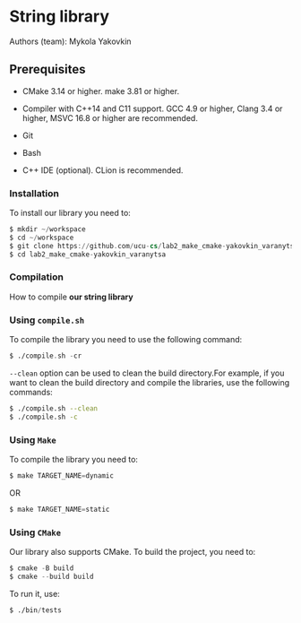 # String library
Authors (team): <a src="https://github.com/CaCuCkA">Mykola Yakovkin</a>
## Prerequisites

- CMake 3.14 or higher. make 3.81 or higher.

- Compiler with C++14 and C11 support. GCC 4.9 or higher, Clang 3.4 or higher, MSVC 16.8 or higher are recommended.

- Git

- Bash

- C++ IDE (optional). CLion is recommended.

### Installation
To install our library you need to:
```asm
$ mkdir ~/workspace
$ cd ~/workspace
$ git clone https://github.com/ucu-cs/lab2_make_cmake-yakovkin_varanytsa
$ cd lab2_make_cmake-yakovkin_varanytsa
```
### Compilation
How to compile <strong>our string library</strong>
### Using `compile.sh`
To compile the library you need to use the following command:
```asm
$ ./compile.sh -cr
```
`--clean` option can be used to clean the build directory.For example, if you want to clean the build directory and compile the libraries, use the following commands:
```bash
$ ./compile.sh --clean
$ ./compile.sh -c
```
### Using `Make`
To compile the library you need to:
```asm
$ make TARGET_NAME=dynamic 
```
OR
```asm
$ make TARGET_NAME=static 
```

### Using `CMake`
Our library also supports CMake.
To build the project, you need to:
```asm
$ cmake -B build
$ cmake --build build
```
To run it, use:
```asm
$ ./bin/tests
```


